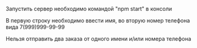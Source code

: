 Запустить сервер необходимо командой "npm start" в консоли

В первую строку необходимо ввести имя, во вторую номер телефона вида 7(999)999-99-99

Нельзя отправить два заказа от одного имени и/или номера телефона
